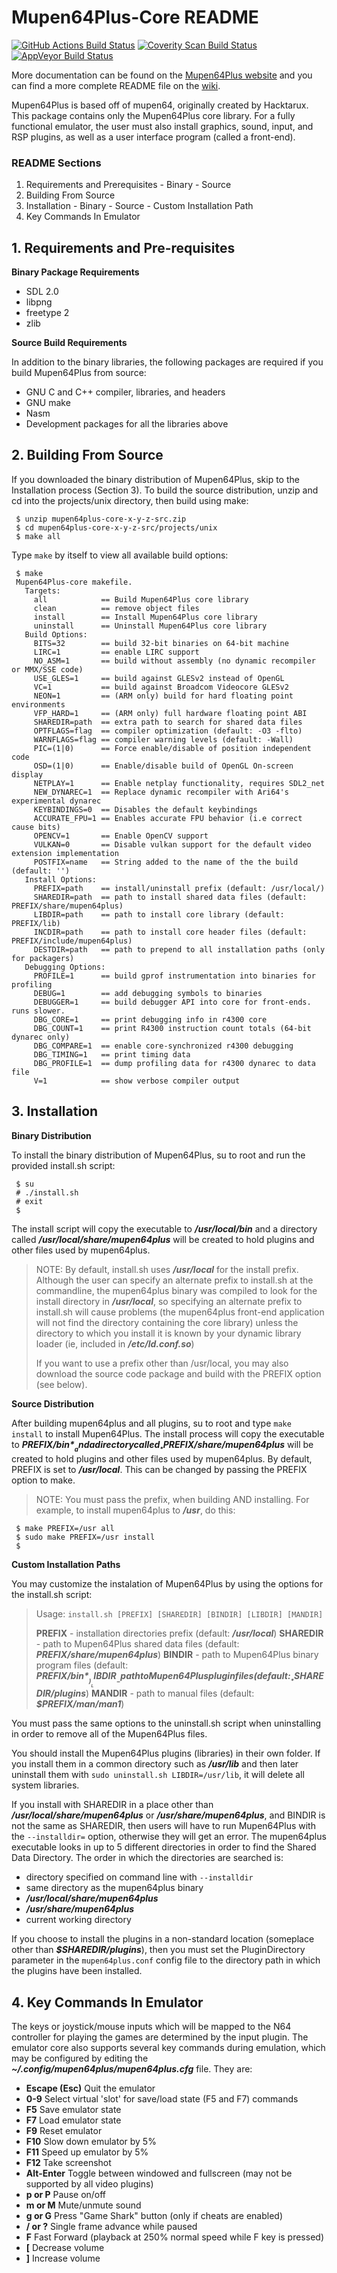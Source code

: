 # Mupen64Plus-Core README

[![GitHub Actions Build Status](https://github.com/mupen64plus/mupen64plus-core/actions/workflows/build.yml/badge.svg?branch=master)](https://github.com/mupen64plus/mupen64plus-core/actions)
[![Coverity Scan Build Status](https://scan.coverity.com/projects/4381/badge.svg)](https://scan.coverity.com/projects/mupen64plus-core)
[![AppVeyor Build Status](https://ci.appveyor.com/api/projects/status/a1ua5t87n2w8a7fc?svg=true)](https://ci.appveyor.com/project/Narann/mupen64plus-core)

More documentation can be found on the [Mupen64Plus website](https://mupen64plus.org/docs/)
and you can find a more complete README file on the [wiki](https://mupen64plus.org/wiki/index.php/README).

Mupen64Plus is based off of mupen64, originally created by Hacktarux. This
package contains only the Mupen64Plus core library.  For a fully functional
emulator, the user must also install graphics, sound, input, and RSP plugins,
as well as a user interface program (called a front-end).

### README Sections
  1. Requirements and Prerequisites
    - Binary
    - Source
  2. Building From Source
  3. Installation
    - Binary
    - Source
    - Custom Installation Path
  4. Key Commands In Emulator

## 1. Requirements and Pre-requisites

**Binary Package Requirements**

  - SDL 2.0
  - libpng
  - freetype 2
  - zlib 

**Source Build Requirements**

In addition to the binary libraries, the following packages are required if you
build Mupen64Plus from source:

  - GNU C and C++ compiler, libraries, and headers
  - GNU make
  - Nasm
  - Development packages for all the libraries above

## 2. Building From Source
If you downloaded the binary distribution of Mupen64Plus, skip to the
Installation process (Section 3). To build the source distribution, unzip and cd into the
projects/unix directory, then build using make:

```
 $ unzip mupen64plus-core-x-y-z-src.zip
 $ cd mupen64plus-core-x-y-z-src/projects/unix
 $ make all
```

Type `make` by itself to view all available build options:

```
 $ make
 Mupen64Plus-core makefile.
   Targets:
     all            == Build Mupen64Plus core library
     clean          == remove object files
     install        == Install Mupen64Plus core library
     uninstall      == Uninstall Mupen64Plus core library
   Build Options:
     BITS=32        == build 32-bit binaries on 64-bit machine
     LIRC=1         == enable LIRC support
     NO_ASM=1       == build without assembly (no dynamic recompiler or MMX/SSE code)
     USE_GLES=1     == build against GLESv2 instead of OpenGL
     VC=1           == build against Broadcom Videocore GLESv2
     NEON=1         == (ARM only) build for hard floating point environments
     VFP_HARD=1     == (ARM only) full hardware floating point ABI
     SHAREDIR=path  == extra path to search for shared data files
     OPTFLAGS=flag  == compiler optimization (default: -O3 -flto)
     WARNFLAGS=flag == compiler warning levels (default: -Wall)
     PIC=(1|0)      == Force enable/disable of position independent code
     OSD=(1|0)      == Enable/disable build of OpenGL On-screen display
     NETPLAY=1      == Enable netplay functionality, requires SDL2_net
     NEW_DYNAREC=1  == Replace dynamic recompiler with Ari64's experimental dynarec
     KEYBINDINGS=0  == Disables the default keybindings
     ACCURATE_FPU=1 == Enables accurate FPU behavior (i.e correct cause bits)
     OPENCV=1       == Enable OpenCV support
     VULKAN=0       == Disable vulkan support for the default video extension implementation
     POSTFIX=name   == String added to the name of the the build (default: '')
   Install Options:
     PREFIX=path    == install/uninstall prefix (default: /usr/local/)
     SHAREDIR=path  == path to install shared data files (default: PREFIX/share/mupen64plus)
     LIBDIR=path    == path to install core library (default: PREFIX/lib)
     INCDIR=path    == path to install core header files (default: PREFIX/include/mupen64plus)
     DESTDIR=path   == path to prepend to all installation paths (only for packagers)
   Debugging Options:
     PROFILE=1      == build gprof instrumentation into binaries for profiling
     DEBUG=1        == add debugging symbols to binaries
     DEBUGGER=1     == build debugger API into core for front-ends.  runs slower.
     DBG_CORE=1     == print debugging info in r4300 core
     DBG_COUNT=1    == print R4300 instruction count totals (64-bit dynarec only)
     DBG_COMPARE=1  == enable core-synchronized r4300 debugging
     DBG_TIMING=1   == print timing data
     DBG_PROFILE=1  == dump profiling data for r4300 dynarec to data file
     V=1            == show verbose compiler output
```

## 3. Installation
**Binary Distribution**

To install the binary distribution of Mupen64Plus, su to root and run the
provided install.sh script:

```
 $ su
 # ./install.sh
 # exit
 $
```

The install script will copy the executable to __*/usr/local/bin*__ and a directory
called __*/usr/local/share/mupen64plus*__ will be created to hold plugins and other
files used by mupen64plus.

>NOTE:
By default, install.sh uses __*/usr/local*__ for the install prefix. Although
the user can specify an alternate prefix to install.sh at the commandline, the
mupen64plus binary was compiled to look for the install directory in __*/usr/local*__,
so specifying an alternate prefix to install.sh will cause problems (the
mupen64plus front-end application will not find the directory containing the
core library) unless the directory to which you install it is known by your
dynamic library loader (ie, included in __*/etc/ld.conf.so*__)
>
>If you want to use a prefix other than /usr/local, you may also download the
source code package and build with the PREFIX option (see below).

**Source Distribution**

After building mupen64plus and all plugins, su to root and type `make install`
to install Mupen64Plus. The install process will copy the executable to
__*$PREFIX/bin*__ and a directory called __*$PREFIX/share/mupen64plus*__ will be created
to hold plugins and other files used by mupen64plus. By default, PREFIX is set
to __*/usr/local*__. This can be changed by passing the PREFIX option to make. 
>NOTE:
You must pass the prefix, when building AND installing. For example, to install
mupen64plus to __*/usr*__, do this:
```
 $ make PREFIX=/usr all
 $ sudo make PREFIX=/usr install
 $
```

**Custom Installation Paths**

You may customize the instalation of Mupen64Plus by using the options for the install.sh script:

> Usage: `install.sh [PREFIX] [SHAREDIR] [BINDIR] [LIBDIR] [MANDIR]`
> 
>__PREFIX__ - installation directories prefix (default: __*/usr/local*__)
__SHAREDIR__ - path to Mupen64Plus shared data files (default: __*PREFIX/share/mupen64plus*__)
__BINDIR__ - path to Mupen64Plus binary program files (default: __*$PREFIX/bin*__)
__LIBDIR__ - path to Mupen64Plus plugin files (default: __*$SHAREDIR/plugins*__)
__MANDIR__ - path to manual files (default: __*$PREFIX/man/man1*__)

You must pass the same options to the uninstall.sh script when uninstalling in order to remove
all of the Mupen64Plus files.

You should install the Mupen64Plus plugins (libraries) in their own folder. If you install them
in a common directory such as __*/usr/lib*__ and then later uninstall them with
`sudo uninstall.sh LIBDIR=/usr/lib`, it will delete all system libraries.

If you install with SHAREDIR in a place other than __*/usr/local/share/mupen64plus*__ or
__*/usr/share/mupen64plus*__, and BINDIR is not the same as SHAREDIR, then users will have to run
Mupen64Plus with the `--installdir=` option, otherwise they will get an error. The mupen64plus
executable looks in up to 5 different directories in order to find the Shared Data Directory.
The order in which the directories are searched is:

- directory specified on command line with `--installdir`
- same directory as the mupen64plus binary
- __*/usr/local/share/mupen64plus*__
- __*/usr/share/mupen64plus*__
- current working directory

If you choose to install the plugins in a non-standard location (someplace other than
__*$SHAREDIR/plugins*__), then you must set the PluginDirectory parameter in the `mupen64plus.conf`
config file to the directory path in which the plugins have been installed.

## 4. Key Commands In Emulator
The keys or joystick/mouse inputs which will be mapped to the N64 controller
for playing the games are determined by the input plugin.  The emulator core
also supports several key commands during emulation, which may be configured by
editing the __*~/.config/mupen64plus/mupen64plus.cfg*__ file.  They are:
- **Escape (Esc)** Quit the emulator
- **0-9** Select virtual 'slot' for save/load state (F5 and F7) commands
- **F5** Save emulator state
- **F7** Load emulator state
- **F9** Reset emulator
- **F10** Slow down emulator by 5%
- **F11** Speed up emulator by 5%
- **F12** Take screenshot
- **Alt-Enter** Toggle between windowed and fullscreen (may not be supported by all video plugins)
- **p or P** Pause on/off
- **m or M** Mute/unmute sound
- **g or G** Press "Game Shark" button (only if cheats are enabled)
- **/ or ?** Single frame advance while paused
- **F** Fast Forward (playback at 250% normal speed while F key is pressed)
- **[** Decrease volume
- **]** Increase volume



